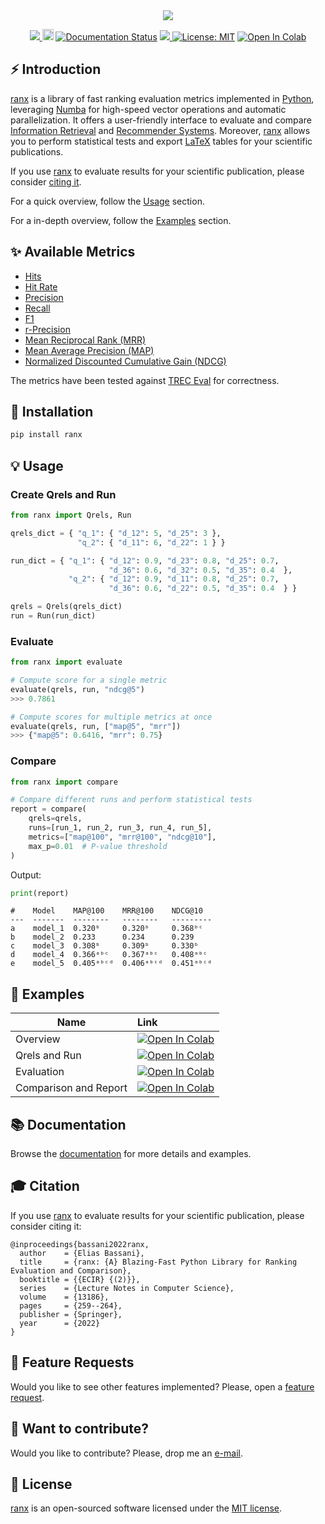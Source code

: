 <div align="center">
  <img src="https://repository-images.githubusercontent.com/268892956/750228ec-f3f2-465d-9c17-420c688ba2bc">
</div>

<p align="center">
  <!-- Python -->
  <a href="https://www.python.org" alt="Python">
      <img src="https://badges.aleen42.com/src/python.svg" />
  </a>
  <!-- Version -->
  <!-- <a href="https://pypi.python.org/pypi/ranx"><img src="https://img.shields.io/pypi/v/ranx.svg" alt="PyPI version"></a> -->
  <a href="https://badge.fury.io/py/ranx"><img src="https://badge.fury.io/py/ranx.svg" alt="PyPI version" height="18"></a>
  <!-- Docs -->
  <a href="https://amenra.github.io/ranx"><img src="https://img.shields.io/badge/docs-passing-<COLOR>.svg" alt="Documentation Status"></a>
  <!-- Black -->
  <a href="https://github.com/psf/black" alt="Code style: black">
      <img src="https://img.shields.io/badge/code%20style-black-000000.svg" />
  </a>
  <!-- License -->
  <a href="https://lbesson.mit-license.org/"><img src="https://img.shields.io/badge/License-MIT-blue.svg" alt="License: MIT"></a>
  <!-- Google Colab -->
  <a href="https://colab.research.google.com/github/AmenRa/ranx/blob/master/notebooks/1_overview.ipynb">
      <img src="https://colab.research.google.com/assets/colab-badge.svg" alt="Open In Colab"/>
  </a>
</p>

<!-- ## 🔥 News -->

<!-- - [ranx](https://github.com/AmenRa/ranx) was featured in [ECIR 2022](https://ecir2022.org), the 44th European Conference on Information Retrieval. -->

## ⚡️ Introduction

[ranx](https://github.com/AmenRa/ranx) is a library of fast ranking evaluation metrics implemented in [Python](https://en.wikipedia.org/wiki/Python_(programming_language)), leveraging [Numba](https://github.com/numba/numba) for high-speed vector operations and automatic parallelization.
It offers a user-friendly interface to evaluate and compare [Information Retrieval](https://en.wikipedia.org/wiki/Information_retrieval) and [Recommender Systems](https://en.wikipedia.org/wiki/Recommender_system).
Moreover, [ranx](https://github.com/AmenRa/ranx) allows you to perform statistical tests and export [LaTeX](https://en.wikipedia.org/wiki/LaTeX) tables for your scientific publications.

If you use [ranx](https://github.com/AmenRa/ranx) to evaluate results for your scientific publication, please consider [citing it](https://dblp.org/rec/conf/ecir/Bassani22.html?view=bibtex).

For a quick overview, follow the [Usage](#-usage) section.

For a in-depth overview, follow the [Examples](#-examples) section.


## ✨ Available Metrics
* [Hits](https://amenra.github.io/ranx/metrics/#ranx.metrics.hits)
* [Hit Rate](https://amenra.github.io/ranx/metrics/#ranx.metrics.hit_rate)
* [Precision](https://amenra.github.io/ranx/metrics/#ranx.metrics.precision)
* [Recall](https://amenra.github.io/ranx/metrics/#ranx.metrics.recall)
* [F1](https://amenra.github.io/ranx/metrics/#ranx.metrics.f1)
* [r-Precision](https://amenra.github.io/ranx/metrics/#ranx.metrics.r_precision)
* [Mean Reciprocal Rank (MRR)](https://amenra.github.io/ranx/metrics/#ranx.metrics.reciprocal_rank)
* [Mean Average Precision (MAP)](https://amenra.github.io/ranx/metrics/#ranx.metrics.average_precision)
* [Normalized Discounted Cumulative Gain (NDCG)](https://amenra.github.io/ranx/metrics/#ranx.metrics.ndcg)

The metrics have been tested against [TREC Eval](https://github.com/usnistgov/trec_eval) for correctness.

## 🔌 Installation
```bash
pip install ranx
```

## 💡 Usage

### Create Qrels and Run
```python
from ranx import Qrels, Run

qrels_dict = { "q_1": { "d_12": 5, "d_25": 3 },
               "q_2": { "d_11": 6, "d_22": 1 } }

run_dict = { "q_1": { "d_12": 0.9, "d_23": 0.8, "d_25": 0.7,
                      "d_36": 0.6, "d_32": 0.5, "d_35": 0.4  },
             "q_2": { "d_12": 0.9, "d_11": 0.8, "d_25": 0.7,
                      "d_36": 0.6, "d_22": 0.5, "d_35": 0.4  } }

qrels = Qrels(qrels_dict)
run = Run(run_dict)
```

### Evaluate
```python
from ranx import evaluate

# Compute score for a single metric
evaluate(qrels, run, "ndcg@5")
>>> 0.7861

# Compute scores for multiple metrics at once
evaluate(qrels, run, ["map@5", "mrr"])
>>> {"map@5": 0.6416, "mrr": 0.75}
```

### Compare
```python
from ranx import compare

# Compare different runs and perform statistical tests
report = compare(
    qrels=qrels,
    runs=[run_1, run_2, run_3, run_4, run_5],
    metrics=["map@100", "mrr@100", "ndcg@10"],
    max_p=0.01  # P-value threshold
)
```
Output:
```python
print(report)
```
```
#    Model    MAP@100    MRR@100    NDCG@10
---  -------  --------   --------   ---------
a    model_1  0.320ᵇ     0.320ᵇ     0.368ᵇᶜ
b    model_2  0.233      0.234      0.239
c    model_3  0.308ᵇ     0.309ᵇ     0.330ᵇ
d    model_4  0.366ᵃᵇᶜ   0.367ᵃᵇᶜ   0.408ᵃᵇᶜ
e    model_5  0.405ᵃᵇᶜᵈ  0.406ᵃᵇᶜᵈ  0.451ᵃᵇᶜᵈ
```

## 📖 Examples

| Name                  | Link                                                                                                                                                                                   |
| --------------------- | :------------------------------------------------------------------------------------------------------------------------------------------------------------------------------------- |
| Overview              | [![Open In Colab](https://colab.research.google.com/assets/colab-badge.svg)](https://colab.research.google.com/github/AmenRa/ranx/blob/master/notebooks/1_overview.ipynb)              |
| Qrels and Run         | [![Open In Colab](https://colab.research.google.com/assets/colab-badge.svg)](https://colab.research.google.com/github/AmenRa/ranx/blob/master/notebooks/2_qrels_and_run.ipynb)         |
| Evaluation            | [![Open In Colab](https://colab.research.google.com/assets/colab-badge.svg)](https://colab.research.google.com/github/AmenRa/ranx/blob/master/notebooks/3_evaluation.ipynb)            |
| Comparison and Report | [![Open In Colab](https://colab.research.google.com/assets/colab-badge.svg)](https://colab.research.google.com/github/AmenRa/ranx/blob/master/notebooks/4_comparison_and_report.ipynb) |

## 📚 Documentation
Browse the [documentation](https://amenra.github.io/ranx) for more details and examples.

## 🎓 Citation
If you use [ranx](https://github.com/AmenRa/ranx) to evaluate results for your scientific publication, please consider citing it:
```
@inproceedings{bassani2022ranx,
  author    = {Elias Bassani},
  title     = {ranx: {A} Blazing-Fast Python Library for Ranking Evaluation and Comparison},
  booktitle = {{ECIR} {(2)}},
  series    = {Lecture Notes in Computer Science},
  volume    = {13186},
  pages     = {259--264},
  publisher = {Springer},
  year      = {2022}
}
```

## 🎁 Feature Requests
Would you like to see other features implemented? Please, open a [feature request](https://github.com/AmenRa/ranx/issues/new?assignees=&labels=enhancement&template=feature_request.md&title=%5BFeature+Request%5D+title).

## 🤘 Want to contribute?
Would you like to contribute? Please, drop me an [e-mail](mailto:elias.bssn@gmail.com?subject=[GitHub]%20ranx).

## 📄 License

[ranx](https://github.com/AmenRa/ranx) is an open-sourced software licensed under the [MIT license](LICENSE).
